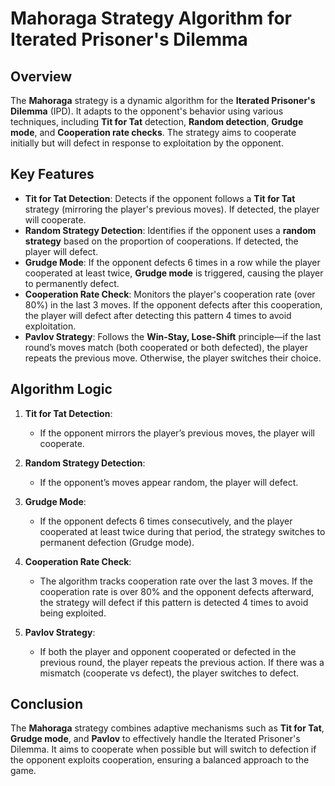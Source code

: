 # Mahoraga Strategy Algorithm for Iterated Prisoner's Dilemma

## Overview
The **Mahoraga** strategy is a dynamic algorithm for the **Iterated Prisoner's Dilemma** (IPD). It adapts to the opponent's behavior using various techniques, including **Tit for Tat** detection, **Random detection**, **Grudge mode**, and **Cooperation rate checks**. The strategy aims to cooperate initially but will defect in response to exploitation by the opponent.

## Key Features
- **Tit for Tat Detection**: Detects if the opponent follows a **Tit for Tat** strategy (mirroring the player's previous moves). If detected, the player will cooperate.
- **Random Strategy Detection**: Identifies if the opponent uses a **random strategy** based on the proportion of cooperations. If detected, the player will defect.
- **Grudge Mode**: If the opponent defects 6 times in a row while the player cooperated at least twice, **Grudge mode** is triggered, causing the player to permanently defect.
- **Cooperation Rate Check**: Monitors the player's cooperation rate (over 80%) in the last 3 moves. If the opponent defects after this cooperation, the player will defect after detecting this pattern 4 times to avoid exploitation.
- **Pavlov Strategy**: Follows the **Win-Stay, Lose-Shift** principle—if the last round’s moves match (both cooperated or both defected), the player repeats the previous move. Otherwise, the player switches their choice.

## Algorithm Logic
 
1. **Tit for Tat Detection**: 
    - If the opponent mirrors the player’s previous moves, the player will cooperate.

2. **Random Strategy Detection**: 
    - If the opponent’s moves appear random, the player will defect.

3. **Grudge Mode**: 
    - If the opponent defects 6 times consecutively, and the player cooperated at least twice during that period, the strategy switches to permanent defection (Grudge mode).

4. **Cooperation Rate Check**: 
    - The algorithm tracks cooperation rate over the last 3 moves. If the cooperation rate is over 80% and the opponent defects afterward, the strategy will defect if this pattern is detected 4 times to avoid being exploited.

5. **Pavlov Strategy**: 
    - If both the player and opponent cooperated or defected in the previous round, the player repeats the previous action. If there was a mismatch (cooperate vs defect), the player switches to defect.

## Conclusion
The **Mahoraga** strategy combines adaptive mechanisms such as **Tit for Tat**, **Grudge mode**, and **Pavlov** to effectively handle the Iterated Prisoner's Dilemma. It aims to cooperate when possible but will switch to defection if the opponent exploits cooperation, ensuring a balanced approach to the game.
